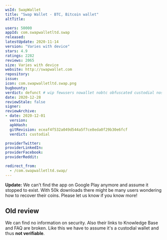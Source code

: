 ```yaml
---
wsId: SwapWallet
title: "Swap Wallet - BTC, Bitcoin wallet"
altTitle: 

users: 50000
appId: com.swapwalletltd.swap
released: 
latestUpdate: 2020-11-14
version: "Varies with device"
stars: 4.9
ratings: 2282
reviews: 2065
size: Varies with device
website: http://swapwallet.com
repository: 
issue: 
icon: com.swapwalletltd.swap.png
bugbounty: 
verdict: defunct # wip fewusers nowallet nobtc obfuscated custodial nosource nonverifiable reproducible bounty defunct
date: 2020-12-28
reviewStale: false
signer: 
reviewArchive:
- date: 2020-12-01
  version: 
  apkHash: 
  gitRevision: eceaf4f532a049d544a5f7ce8eda0f29b30e6fcf
  verdict: custodial

providerTwitter: 
providerLinkedIn: 
providerFacebook: 
providerReddit: 

redirect_from:
  - /com.swapwalletltd.swap/
---
```



**Update:** We can't find the app on Google Play anymore and assume it stopped
to exist. With 50k downloads there might be many users wondering how to recover
their coins. Please let us know if you know more!

## Old review

We can find no information on security. Also their links to Knowledge Base and
FAQ are broken. Like this we have to assume it's a custodial wallet and thus
**not verifiable**.
